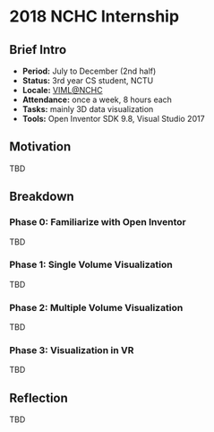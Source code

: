 # 2018 NCHC Internship
## Brief Intro
- **Period:** July to December (2nd half)
- **Status:** 3rd year CS student, NCTU
- **Locale:** [VIML@NCHC](http://viml.nchc.org.tw/home/)
- **Attendance:** once a week, 8 hours each
- **Tasks:** mainly 3D data visualization
- **Tools:** Open Inventor SDK 9.8, Visual Studio 2017
## Motivation
TBD
## Breakdown
### Phase 0: Familiarize with Open Inventor
TBD
### Phase 1: Single Volume Visualization
TBD
### Phase 2: Multiple Volume Visualization
TBD
### Phase 3: Visualization in VR
TBD
## Reflection
TBD
